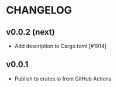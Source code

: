 # CHANGELOG

## v0.0.2 (next)

- Add description to Cargo.toml [#1914]

## v0.0.1

- Publish to crates.io from GitHub Actions
